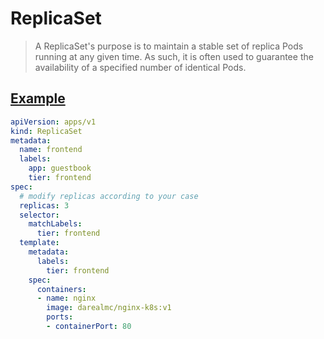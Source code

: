 # ReplicaSet

> A ReplicaSet's purpose is to maintain a stable set of replica Pods running at any given time. As such, it is often used to guarantee the availability of a specified number of identical Pods.


## [Example](sample-replica.yaml)
```yaml
apiVersion: apps/v1
kind: ReplicaSet
metadata:
  name: frontend
  labels:
    app: guestbook
    tier: frontend
spec:
  # modify replicas according to your case
  replicas: 3
  selector:
    matchLabels:
      tier: frontend
  template:
    metadata:
      labels:
        tier: frontend
    spec:
      containers:
      - name: nginx
        image: darealmc/nginx-k8s:v1
        ports:
        - containerPort: 80
```